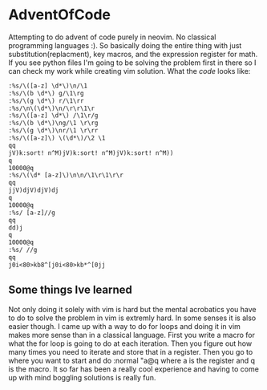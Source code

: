 # AdventOfCode
Attempting to do advent of code purely in neovim. No classical programming languages :). So basically doing the entire thing with just substitution(replacment), key macros, and the expression register for math. If you see python files I'm going to be solving the problem first in there so I can check my work while creating vim solution. What the *code* looks like:
```txt
:%s/\([a-z] \d*\)\n/\1 
:%s/\(b \d*\) g/\1\rg
:%s/\(g \d*\) r/\1\rr
:%s/\n\(\d*\)\n/\r\r\1\r
:%s/\([a-z] \d*\) /\1\r/g
:%s/\(b \d*\)\ng/\1 \r\rg
:%s/\(g \d*\)\nr/\1 \r\rr
:%s/\([a-z]\) \(\d*\)/\2 \1
qq
jV)k:sort! n^M)jV)k:sort! n^M)jV)k:sort! n^M))
q
10000@q
:%s/\(\d* [a-z]\)\n\n/\1\r\1\r\r
qq
jjV)djV)djV)dj
q
10000@q
:%s/ [a-z]//g
qq
dd)j
q
10000@q
:%s/ //g
qq
j0i<80>kb8^[j0i<80>kb*^[0jj
```

## Some things Ive learned
Not only doing it solely with vim is hard but the mental acrobatics you have to do to solve the problem in vim is extremly hard. In some senses it is also easier though. I came up with a way to do for loops and doing it in vim makes more sense than in a classical language. First you write a macro for what the for loop is going to do at each iteration. Then you figure out how many times you need to iterate and store that in a register. Then you go to where you want to start and do :normal "a@q where a is the register and q is the macro. It so far has been a really cool experience and having to come up with mind boggling solutions is really fun. 
